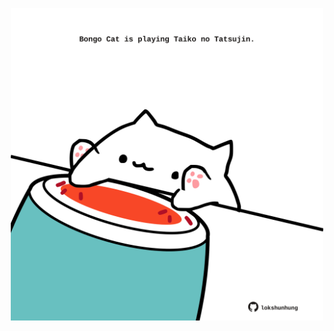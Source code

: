 <!-- built at 04/07/2023, 18:00:47 UTC -->
<p align="center">
  <img width="500" height="500" src="./ReadmeImage.svg">
</p>
